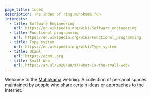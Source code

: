 ```yaml
---
page_title: Index
description: The index of ring.muhokama.fun
interests:
  - title: Software Engineering
    url: https://en.wikipedia.org/wiki/Software_engineering
  - title: Functional programming
    url: https://en.wikipedia.org/wiki/Functional_programming
  - title: Type system
    url: https://en.wikipedia.org/wiki/Type_system
  - title: OCaml
    url: https://ocaml.org
  - title: Small-Web
    url: https://ar.al/2020/08/07/what-is-the-small-web/
---
```


Welcome to the [Muhokama](https://github.com/muhokama/) webring. A collection of
personal spaces maintained by people who share certain ideas or approaches to
the Internet.
